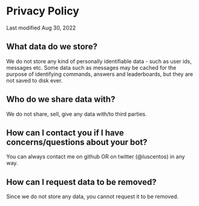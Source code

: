 # Privacy Policy
Last modified Aug 30, 2022

## What data do we store?
We do not store any kind of personally identifiable data - such as user ids, messages etc.
Some data such as messages may be cached for the purpose of identifying commands, answers and leaderboards, but they are not saved to disk ever.

## Who do we share data with?
We do not share, sell, give any data with/to third parties.

## How can I contact you if I have concerns/questions about your bot?
You can always contact me on github OR on twitter (@luscentos) in any way.

## How can I request data to be removed?
Since we do not store any data, you cannot request it to be removed. 
